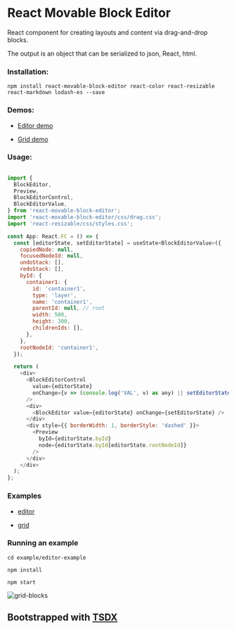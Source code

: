 # React Movable Block Editor

React component for creating layouts and content via drag-and-drop blocks.

The output is an object that can be serialized to json, React, html.

### Installation:

`npm install react-movable-block-editor react-color react-resizable react-markdown lodash-es --save`

### Demos:

- [Editor demo](https://nyura123.github.io/react-movable-block-editor/)

- [Grid demo](https://nyura123.github.io/react-movable-block-grid-example/)

### Usage:

```js

import {
  BlockEditor,
  Preview,
  BlockEditorControl,
  BlockEditorValue,
} from 'react-movable-block-editor';
import 'react-movable-block-editor/css/drag.css';
import 'react-resizable/css/styles.css';

const App: React.FC = () => {
  const [editorState, setEditorState] = useState<BlockEditorValue>({
    copiedNode: null,
    focusedNodeId: null,
    undoStack: [],
    redoStack: [],
    byId: {
      container1: {
        id: 'container1',
        type: 'layer',
        name: 'container1',
        parentId: null, // root
        width: 500,
        height: 300,
        childrenIds: [],
      },
    },
    rootNodeId: 'container1',
  });

  return (
    <div>
      <BlockEditorControl
        value={editorState}
        onChange={v => (console.log('VAL', v) as any) || setEditorState(v)}
      />
      <div>
        <BlockEditor value={editorState} onChange={setEditorState} />
      </div>
      <div style={{ borderWidth: 1, borderStyle: 'dashed' }}>
        <Preview
          byId={editorState.byId}
          node={editorState.byId[editorState.rootNodeId]}
        />
      </div>
    </div>
  );
};
```

### Examples

- [editor](https://github.com/nyura123/react-movable-block-editor/tree/master/examples/editor-example)

- [grid](https://github.com/nyura123/react-movable-block-editor/tree/master/examples/grid-example)

### Running an example

`cd example/editor-example`

`npm install`

`npm start`

![grid-blocks](grid-blocks.gif)

## Bootstrapped with [TSDX](https://github.com/palmerhq/tsdx)
